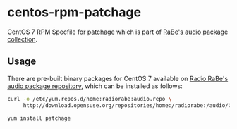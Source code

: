 # centos-rpm-patchage

CentOS 7 RPM Specfile for [patchage](http://drobilla.net/software/patchage) which is part of [RaBe's audio package collection](https://build.opensuse.org/project/show/home:radiorabe:audio).

## Usage
There are pre-built binary packages for CentOS 7 available on [Radio RaBe's audio package repository](https://build.opensuse.org/project/show/home:radiorabe:audio), which can be installed as follows:

```bash
curl -o /etc/yum.repos.d/home:radiorabe:audio.repo \
     http://download.opensuse.org/repositories/home:/radiorabe:/audio/CentOS_7/home:radiorabe:audio.repo
     
yum install patchage
```
